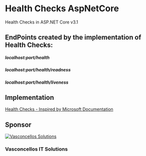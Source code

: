 # Health Checks AspNetCore
Health Checks in ASP.NET Core v3.1

## EndPoints created by the implementation of Health Checks:

##### localhost:port/health
##### localhost:port/health/readness
##### localhost:port/health/liveness
  
## Implementation
[Health Checks - Inspired by Microsoft Documentation](https://learn.microsoft.com/en-us/aspnet/core/host-and-deploy/health-checks?view=aspnetcore-3.1)

## Sponsor
[![Vasconcellos Solutions](https://vasconcellos.solutions/assets/open-source/images/company/vasconcellos-solutions-small-icon.jpg)](https://www.vasconcellos.solutions)
### Vasconcellos IT Solutions



